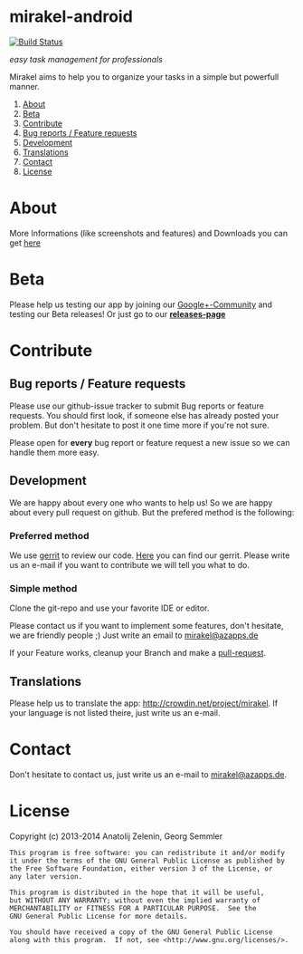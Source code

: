 mirakel-android
===============
[![Build Status](https://travis-ci.org/MirakelX/mirakel-android.png)](https://travis-ci.org/MirakelX/mirakel-android)

*easy task management for professionals*

Mirakel aims to help you to organize your tasks in a simple but powerfull manner.


1. [About](#about)
2. [Beta](#beta)
2. [Contribute](#contribute)
  1. [Bug reports / Feature requests](#bug-reports--feature-requests)
  2. [Development](#development)
  3. [Translations](#translations)
3. [Contact](#contact)
3. [License](#license)

# About

More Informations (like screenshots and features) and Downloads you can get [here](http://mirakel.azapps.de/)

# Beta

Please help us testing our app by joining our [Google+-Community](https://plus.google.com/u/0/communities/110640831388790835840) and testing our Beta releases! Or just go to our **[releases-page](http://mirakel.azapps.de/releases.html)**

# Contribute

## Bug reports / Feature requests

Please use our github-issue tracker to submit Bug reports or feature requests. You should first look, if someone else has already posted your problem. But don't hesitate to post it one time more if you're not sure.

Please open for **every** bug report or feature request a new issue so we can handle them more easy.

## Development

We are happy about every one who wants to help us! So we are happy about every pull request on github. But the prefered method is the following:

### Preferred method 

We use [gerrit](https://code.google.com/p/gerrit/) to review our code. [Here](https://gerrit.azapps.de/r/#/q/status:open,n,z) you can find our gerrit. Please write us an e-mail if you want to contribute we will tell you what to do.

### Simple method

Clone the git-repo and use your favorite IDE or editor.

Please contact us if you want to implement some features, don't hesitate, we are friendly people ;) Just write an email to mirakel@azapps.de

If your Feature works, cleanup your Branch and make a [pull-request](https://help.github.com/articles/using-pull-requests).

## Translations

Please help us to translate the app: http://crowdin.net/project/mirakel. If your language is not listed theire, just write us an e-mail.

# Contact

Don't hesitate to contact us, just write us an e-mail to mirakel@azapps.de.

# License

Copyright (c) 2013-2014 Anatolij Zelenin, Georg Semmler


    This program is free software: you can redistribute it and/or modify
    it under the terms of the GNU General Public License as published by
    the Free Software Foundation, either version 3 of the License, or
    any later version.

    This program is distributed in the hope that it will be useful,
    but WITHOUT ANY WARRANTY; without even the implied warranty of
    MERCHANTABILITY or FITNESS FOR A PARTICULAR PURPOSE.  See the
    GNU General Public License for more details.

    You should have received a copy of the GNU General Public License
    along with this program.  If not, see <http://www.gnu.org/licenses/>.
